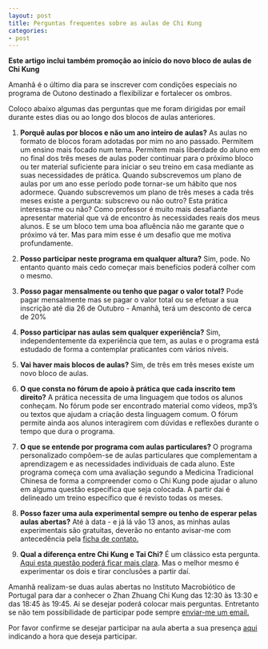```yaml
---
layout: post
title: Perguntas frequentes sobre as aulas de Chi Kung
categories:
- post
---
```

**Este artigo inclui também promoção ao início do novo bloco de aulas de Chi Kung**

Amanhã é o último dia para se inscrever com condições especiais no programa de Outono destinado a flexibilizar e fortalecer os ombros.

Coloco abaixo algumas das perguntas que me foram dirigidas por email durante estes dias ou ao longo dos blocos de aulas anteriores. 

1. **Porquê aulas por blocos e não um ano inteiro de aulas?**
As aulas no formato de blocos foram adotadas por mim no ano passado. Permitem um ensino mais focado num tema. Permitem mais liberdade do aluno em no final dos três meses de aulas poder continuar para o próximo bloco ou ter material suficiente para iniciar o seu treino em casa mediante as suas necessidades de prática. 
Quando subscrevemos um plano de aulas por um ano esse período pode tornar-se um hábito que nos adormece. Quando subscrevemos um plano de três meses a cada três meses existe a pergunta: subscrevo ou não outro? Esta prática interessa-me ou não? Como professor é muito mais desafiante apresentar material que vá de encontro às necessidades reais dos meus alunos. E se um bloco tem uma boa afluência não me garante que o próximo vá ter. Mas para mim esse é um desafio que me motiva profundamente. 

2. **Posso participar neste programa em qualquer altura?**
Sim, pode. No entanto quanto mais cedo começar mais benefícios poderá colher com o mesmo.

3. **Posso pagar mensalmente ou tenho que pagar o valor total?**
Pode pagar mensalmente mas se pagar o valor total ou se efetuar a sua inscrição até dia 26 de Outubro - Amanhã, terá um desconto de cerca de 20%

4. **Posso participar nas aulas sem qualquer experiência?**
Sim, independentemente da experiência que tem, as aulas e o programa está estudado de forma a contemplar praticantes com vários níveis.

5. **Vai haver mais blocos de aulas?**
Sim, de três em três meses existe um novo bloco de aulas.

6. **O que consta no fórum de apoio à prática que cada inscrito tem direito?**
A prática necessita de uma linguagem que todos os alunos conheçam. No fórum pode ser encontrado material como vídeos, mp3’s ou textos que ajudam a criação desta linguagem comum. O fórum permite ainda aos alunos interagirem com dúvidas e reflexões durante o tempo que dura o programa.

7. **O que se entende por programa com aulas particulares?** 
O programa personalizado compõem-se de aulas particulares que complementam a aprendizagem e as necessidades individuais de cada aluno. 
Este programa começa com uma avaliação segundo a Medicina Tradicional Chinesa de forma a compreender como o Chi Kung pode ajudar o aluno em alguma questão específica que seja colocada. 
A partir dai é delineado um treino específico que é revisto todas os meses. 

8. **Posso fazer uma aula experimental sempre ou tenho de esperar pelas aulas abertas?**
Até à data - e já lá vão 13 anos, as minhas aulas experimentais são gratuitas, deverão no entanto avisar-me com antecedência pela [ficha de contato.](http://devagar.org/contato.html) 

9. **Qual a diferença entre Chi Kung e Tai Chi?**
É um clássico esta pergunta. [Aqui esta questão poderá ficar mais clara](http://devgar.org/files/chikungtaichi.pdf). Mas o melhor mesmo é experimentar os dois e tirar conclusões a partir daí.

Amanhã realizam-se duas aulas abertas no Instituto Macrobiótico de Portugal para dar a  conhecer o Zhan Zhuang Chi Kung das 12:30 às 13:30 e das 18:45 às 19:45. Ai se desejar poderá colocar mais perguntas. Entretanto se não tem possibilidade de participar pode sempre [enviar-me um email.](http://http://devagar.org/contato)

Por favor confirme se desejar participar na aula aberta a sua presença [aqui](http://devagar.org/contato) indicando a hora que deseja participar. 

